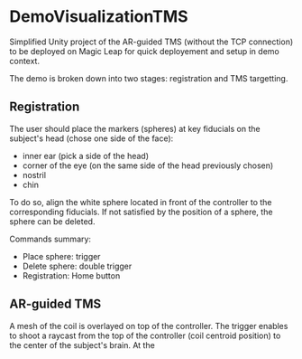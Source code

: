 # DemoVisualizationTMS

Simplified Unity project of the AR-guided TMS (without the TCP connection) to be deployed on Magic Leap for quick deployement and setup in demo context.

The demo is broken down into two stages: registration and TMS targetting.

## Registration
The user should place the markers (spheres) at key fiducials on the subject's head (chose one side of the face): 
- inner ear (pick a side of the head)
- corner of the eye (on the same side of the head previously chosen)
- nostril
- chin

To do so, align the white sphere located in front of the controller to the corresponding fiducials. If not satisfied by the position of a sphere, the sphere can be deleted. 

Commands summary:
- Place sphere: trigger
- Delete sphere: double trigger
- Registration: Home button



## AR-guided TMS
A mesh of the coil is overlayed on top of the controller. The trigger enables to shoot a raycast from the top of the controller (coil centroid position) to the center of the subject's brain. At the 
